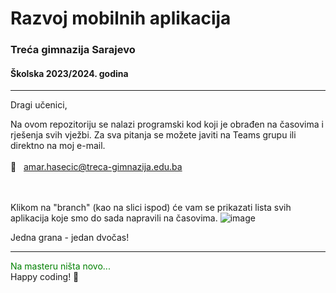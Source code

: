 # Razvoj mobilnih aplikacija


### Treća gimnazija Sarajevo
#### Školska 2023/2024. godina

---


Dragi učenici,

Na ovom repozitoriju se nalazi programski kod koji je obrađen na časovima i rješenja svih vježbi. Za sva pitanja se možete javiti na Teams grupu ili direktno na moj e-mail. 
</br></br> 📧  &nbsp; [amar.hasecic@treca-gimnazija.edu.ba](mailto:amar.hasecic@treca-gimnazija.edu.ba)

</br></br> 
Klikom na "branch" (kao na slici ispod) će vam se prikazati lista svih aplikacija koje smo do sada napravili na časovima.
![image](https://github.com/AmarHasecic/Treca_Gimnazija_Casovi/assets/80314067/b48cc78d-8186-4dda-9777-1a7a6d61b5cc)

Jedna grana - jedan dvočas!

---

<font color="green">Na masteru ništa novo... </font></br>
Happy coding! 🚀

